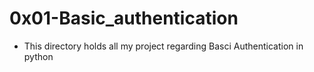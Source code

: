 # 0x01-Basic_authentication
* This directory holds all my project regarding Basci Authentication in python

